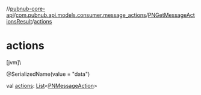 //[pubnub-core-api](../../../index.md)/[com.pubnub.api.models.consumer.message_actions](../index.md)/[PNGetMessageActionsResult](index.md)/[actions](actions.md)

# actions

[jvm]\

@SerializedName(value = &quot;data&quot;)

val [actions](actions.md): [List](https://kotlinlang.org/api/latest/jvm/stdlib/kotlin.collections/-list/index.html)&lt;[PNMessageAction](../-p-n-message-action/index.md)&gt;
